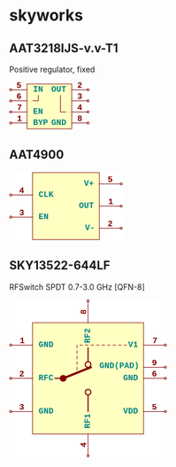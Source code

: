 # skyworks

## AAT3218IJS-v.v-T1
Positive regulator, fixed

![AAT3218IJS-v.v-T1__1__1](/images/skyworks__AAT3218IJS-v.v-T1__1__1.png?raw=true) 

## AAT4900
![AAT4900__1__1](/images/skyworks__AAT4900__1__1.png?raw=true) 

## SKY13522-644LF
RFSwitch SPDT 0.7-3.0 GHz [QFN-8]

![SKY13522-644LF__1__1](/images/skyworks__SKY13522-644LF__1__1.png?raw=true) 

